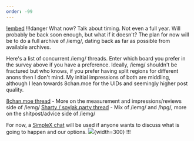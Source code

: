 ```yaml
---
order: -99
---
```


[!embed](https://cryptpad.fr/form/#/2/form/view/Eh2vBQ5uzfhizpnnYWU7FBqJt3sK2eiI5auiqD4-lRY/embed/)
!!!danger What now?
Talk about timing. Not even a full year. Will probably be back soon enough, but what if it doesn't?
The plan for now will be to do a full archive of /iemg/, dating back as far as possible from available archives.

Here's a list of concurrent /iemg/ threads. Enter which board you prefer in the survey above if you have a preference. Ideally, /iemg/ shouldn't be fractured but who knows, if you prefer having split regions for different anons then I don't mind. My initial impressions of both are middling, although I lean towards 8chan.moe for the UIDs and seemingly higher post quality.

[8chan.moe thread](https://8chan.moe/t/res/17869.html) - More on the measurement and impressions/reviews side of /iemg/
[Sharty / soyjak.party thread](https://www.soyjak.st/tech/thread/5486.html) - Mix of /iemg/ and /hpg/, more on the shitpost/advice side of /iemg/


For now, a [SimpleX chat](https://simplex.chat/contact#/?v=2-7&smp=smp%3A%2F%2F1OwYGt-yqOfe2IyVHhxz3ohqo3aCCMjtB-8wn4X_aoY%3D%40smp11.simplex.im%2FJI2RGyykbaYWF8UVH2vCp5AN6TpoE6gE%23%2F%3Fv%3D1-3%26dh%3DMCowBQYDK2VuAyEAWUPhhQmk1HQNd3kgpoMc7sBfeHdYUUxFMzGl7ls3wUw%253D%26srv%3D6ioorbm6i3yxmuoezrhjk6f6qgkc4syabh7m3so74xunb5nzr4pwgfqd.onion&data=%7B%22groupLinkId%22%3A%22LfNt1CKFAj11qOR7Di6p0A%3D%3D%22%7D) will be used if anyone wants to discuss what is going to happen and our options.
![](https://i.postimg.cc/y86dq7qX/SimpleX.png){width=300} 
!!!
